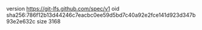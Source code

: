 version https://git-lfs.github.com/spec/v1
oid sha256:786f12b13d44246c7eacbc0ee59d5bd7c40a92e2fce141d923d347b93e2e632c
size 3168
